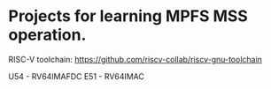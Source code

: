 # Projects for learning MPFS MSS operation.

RISC-V toolchain: https://github.com/riscv-collab/riscv-gnu-toolchain

U54 - RV64IMAFDC
E51 - RV64IMAC
